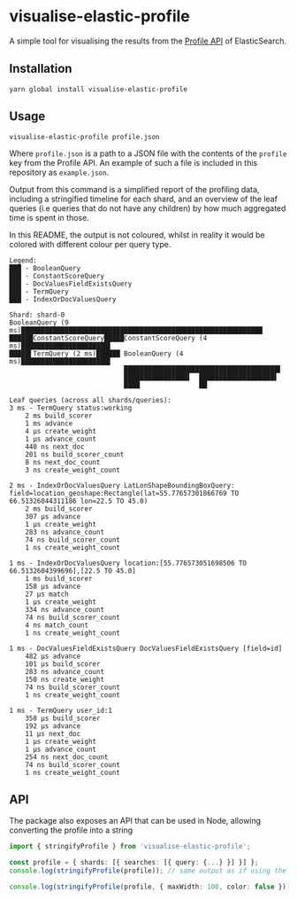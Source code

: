 # visualise-elastic-profile

A simple tool for visualising the results from the [Profile API](https://www.elastic.co/guide/en/elasticsearch/reference/current/search-profile.html) of ElasticSearch.

## Installation

```
yarn global install visualise-elastic-profile
```

## Usage

```
visualise-elastic-profile profile.json
```

Where `profile.json` is a path to a JSON file with the contents of the `profile` key from the Profile API. An example of such a file is included in this repository as `example.json`.

Output from this command is a simplified report of the profiling data, including a stringified timeline for each shard, and an overview of the leaf queries (i.e queries that do not have any children) by how much aggregated time is spent in those.

In this README, the output is not coloured, whilst in reality it would be colored with different colour per query type.

```
Legend:
███ - BooleanQuery
███ - ConstantScoreQuery
███ - DocValuesFieldExistsQuery
███ - TermQuery
███ - IndexOrDocValuesQuery

Shard: shard-0
BooleanQuery (9 ms)█████████████████████████████████████████████████████████████
██████ConstantScoreQuery█████ConstantScoreQuery (4 ms)██████████████████████▌
█████▌TermQuery (2 ms)██████ BooleanQuery (4 ms)██████████████████████▌
                             ███████████████████████████████████████▌
                             ████████████████▌  ███████████████████▌
                             ████               ██

Leaf queries (across all shards/queries):
3 ms - TermQuery status:working
	2 ms build_scorer
	1 ms advance
	4 µs create_weight
	1 µs advance_count
	440 ns next_doc
	201 ns build_scorer_count
	8 ns next_doc_count
	3 ns create_weight_count

2 ms - IndexOrDocValuesQuery LatLonShapeBoundingBoxQuery: field=location_geoshape:Rectangle(lat=55.77657301866769 TO 66.51326044311186 lon=22.5 TO 45.0)
	2 ms build_scorer
	307 µs advance
	1 µs create_weight
	283 ns advance_count
	74 ns build_scorer_count
	1 ns create_weight_count

1 ms - IndexOrDocValuesQuery location:[55.776573051698506 TO 66.5132604399696],[22.5 TO 45.0]
	1 ms build_scorer
	158 µs advance
	27 µs match
	1 µs create_weight
	334 ns advance_count
	74 ns build_scorer_count
	4 ns match_count
	1 ns create_weight_count

1 ms - DocValuesFieldExistsQuery DocValuesFieldExistsQuery [field=id]
	482 µs advance
	101 µs build_scorer
	283 ns advance_count
	150 ns create_weight
	74 ns build_scorer_count
	1 ns create_weight_count

1 ms - TermQuery user_id:1
	358 µs build_scorer
	192 µs advance
	11 µs next_doc
	1 µs create_weight
	1 µs advance_count
	254 ns next_doc_count
	74 ns build_scorer_count
	1 ns create_weight_count
```

## API

The package also exposes an API that can be used in Node, allowing converting the profile into a string

```ts
import { stringifyProfile } from 'visualise-elastic-profile';

const profile = { shards: [{ searches: [{ query: {...} }] }] };
console.log(stringifyProfile(profile)); // same output as if using the CLI tool, width defaults to 80 and colours are enabled

console.log(stringifyProfile(profile, { maxWidth: 100, color: false })); // black-and-white output and with a fixed width of 100
```
